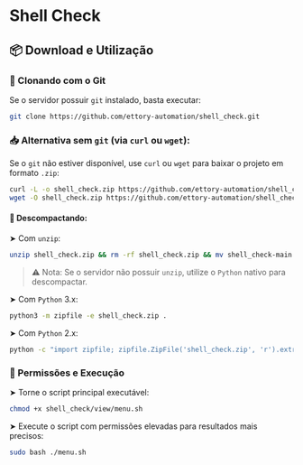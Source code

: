 # Shell Check

## 📦 Download e Utilização

### 🔁 Clonando com o Git

Se o servidor possuir `git` instalado, basta executar:

```bash
git clone https://github.com/ettory-automation/shell_check.git
```

### 📥 Alternativa sem `git` (via `curl` ou `wget`):

Se o `git` não estiver disponível, use `curl` ou `wget` para baixar o projeto em formato `.zip`:

```bash
curl -L -o shell_check.zip https://github.com/ettory-automation/shell_check/archive/refs/heads/main.zip || \
wget -O shell_check.zip https://github.com/ettory-automation/shell_check/archive/refs/heads/main.zip 
```

#### 📂 Descompactando:

➤ Com `unzip`:

```bash
unzip shell_check.zip && rm -rf shell_check.zip && mv shell_check-main shell_check
```

> ⚠️ Nota: Se o servidor não possuir `unzip`, utilize o `Python` nativo para descompactar.

➤ Com `Python` 3.x:

```bash
python3 -m zipfile -e shell_check.zip .
```

➤ Com `Python` 2.x:

```bash
python -c "import zipfile; zipfile.ZipFile('shell_check.zip', 'r').extractall('.')"
```

### 🔐 Permissões e Execução

➤ Torne o script principal executável:

```bash
chmod +x shell_check/view/menu.sh
```

➤ Execute o script com permissões elevadas para resultados mais precisos:

```bash
sudo bash ./menu.sh
```
